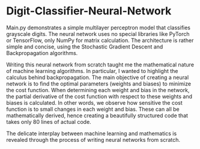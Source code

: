 # Digit-Classifier-Neural-Network
Main.py demonstrates a simple multilayer perceptron model that classifies grayscale digits. The neural network uses no special libraries like PyTorch or TensorFlow, only NumPy for matrix calculation. The architecture is rather simple and concise, using the Stochastic Gradient Descent and Backpropagation algorithms. 

Writing this neural network from scratch taught me the mathematical nature of machine learning algorithms. In particular, I wanted to highlight the calculus behind backpropagation. The main objective of creating a neural network is to find the optimal parameters (weights and biases) to minimize the cost function. When determining each weight and bias in the network, the partial derivative of the cost function with respect to these weights and biases is calculated. In other words, we observe how sensitive the cost function is to small changes in each weight and bias. These can all be mathematically derived, hence creating a beautifully structured code that takes only 80 lines of actual code. 

The delicate interplay between machine learning and mathematics is revealed through the process of writing neural networks from scratch. 
